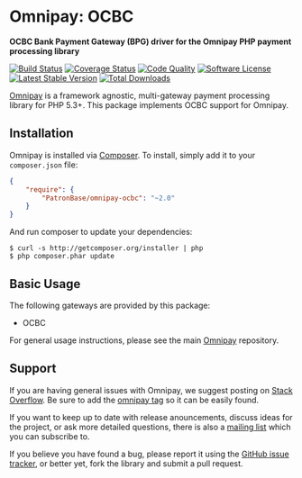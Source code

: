 # Omnipay: OCBC

**OCBC Bank Payment Gateway (BPG) driver for the Omnipay PHP payment processing library**

[![Build Status](https://travis-ci.org/PatronBase/omnipay-ocbc.png?branch=master)](https://travis-ci.org/PatronBase/omnipay-ocbc)
[![Coverage Status](https://img.shields.io/scrutinizer/coverage/g/PatronBase/omnipay-ocbc.svg?style=flat)](https://scrutinizer-ci.com/g/PatronBase/omnipay-ocbc/code-structure)
[![Code Quality](https://img.shields.io/scrutinizer/g/PatronBase/omnipay-ocbc.svg?style=flat)](https://scrutinizer-ci.com/g/PatronBase/omnipay-ocbc/?branch=master)
[![Software License](https://img.shields.io/badge/license-MIT-brightgreen.svg?style=flat)](LICENSE.md)
[![Latest Stable Version](https://poser.pugx.org/PatronBase/omnipay-ocbc/version.png)](https://packagist.org/packages/patronbase/omnipay-ocbc)
[![Total Downloads](https://poser.pugx.org/patronbase/omnipay-ocbc/d/total.png)](https://packagist.org/packages/patronbase/omnipay-ocbc)

[Omnipay](https://github.com/thephpleague/omnipay) is a framework agnostic, multi-gateway payment
processing library for PHP 5.3+. This package implements OCBC support for Omnipay.

## Installation

Omnipay is installed via [Composer](http://getcomposer.org/). To install, simply add it
to your `composer.json` file:

```json
{
    "require": {
        "PatronBase/omnipay-ocbc": "~2.0"
    }
}
```

And run composer to update your dependencies:

    $ curl -s http://getcomposer.org/installer | php
    $ php composer.phar update

## Basic Usage

The following gateways are provided by this package:

* OCBC

For general usage instructions, please see the main [Omnipay](https://github.com/thephpleague/omnipay)
repository.

## Support

If you are having general issues with Omnipay, we suggest posting on
[Stack Overflow](http://stackoverflow.com/). Be sure to add the
[omnipay tag](http://stackoverflow.com/questions/tagged/omnipay) so it can be easily found.

If you want to keep up to date with release anouncements, discuss ideas for the project,
or ask more detailed questions, there is also a [mailing list](https://groups.google.com/forum/#!forum/omnipay) which
you can subscribe to.

If you believe you have found a bug, please report it using the [GitHub issue tracker](https://github.com/PatronBase/omnipay-ocbc/issues),
or better yet, fork the library and submit a pull request.
